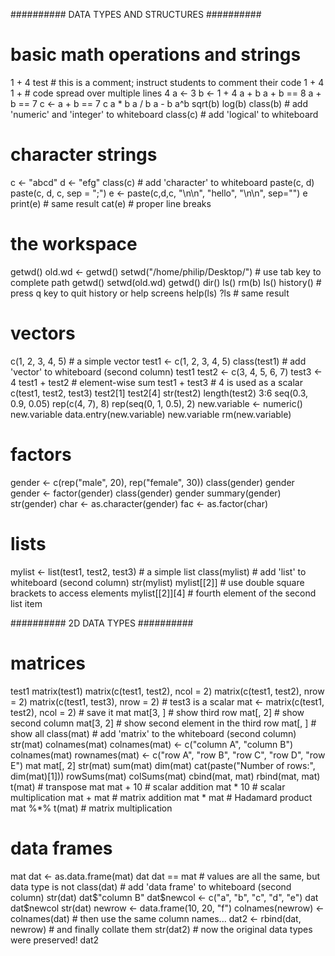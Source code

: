 
########## DATA TYPES AND STRUCTURES ##########

# basic math operations and strings
1 + 4
test # this is a comment; instruct students to comment their code
1 +   4
1 + # code spread over multiple lines
  4
a <- 3
b <- 1 + 4
a + b
a + b == 8
a + b == 7
c <- a + b == 7
c
a * b
a / b
a - b
a^b
sqrt(b)
log(b)
class(b) # add 'numeric' and 'integer' to whiteboard
class(c) # add 'logical' to whiteboard

# character strings
c <- "abcd"
d <- "efg"
class(c) # add 'character' to whiteboard
paste(c, d)
paste(c, d, c, sep = ";")
e <- paste(c,d,c, "\n\n", "hello", "\n\n", sep="")
e
print(e) # same result
cat(e) # proper line breaks

# the workspace
getwd()
old.wd <- getwd()
setwd("/home/philip/Desktop/") # use tab key to complete path
getwd()
setwd(old.wd)
getwd()
dir()
ls()
rm(b)
ls()
history() # press q key to quit history or help screens
help(ls)
?ls # same result

# vectors
c(1, 2, 3, 4, 5) # a simple vector
test1 <- c(1, 2, 3, 4, 5)
class(test1) # add 'vector' to whiteboard (second column)
test1
test2 <- c(3, 4, 5, 6, 7)
test3 <- 4
test1 + test2 # element-wise sum
test1 + test3 # 4 is used as a scalar
c(test1, test2, test3)
test2[1]
test2[4]
str(test2)
length(test2)
3:6
seq(0.3, 0.9, 0.05)
rep(c(4, 7), 8)
rep(seq(0, 1, 0.5), 2)
new.variable <- numeric()
new.variable
data.entry(new.variable)
new.variable
rm(new.variable)

# factors
gender <- c(rep("male", 20), rep("female", 30))
class(gender)
gender
gender <- factor(gender)
class(gender)
gender
summary(gender)
str(gender)
char <- as.character(gender)
fac <- as.factor(char)

# lists
mylist <- list(test1, test2, test3) # a simple list
class(mylist) # add 'list' to whiteboard (second column)
str(mylist)
mylist[[2]] # use double square brackets to access elements
mylist[[2]][4] # fourth element of the second list item


########## 2D DATA TYPES ##########

# matrices
test1
matrix(test1)
matrix(c(test1, test2), ncol = 2)
matrix(c(test1, test2), nrow = 2)
matrix(c(test1, test3), nrow = 2) # test3 is a scalar
mat <- matrix(c(test1, test2), ncol = 2) # save it
mat
mat[3, ] # show third row
mat[, 2] # show second column
mat[3, 2] # show second element in the third row
mat[, ] # show all
class(mat) # add 'matrix' to the whiteboard (second column)
str(mat)
colnames(mat)
colnames(mat) <- c("column A", "column B")
colnames(mat)
rownames(mat) <- c("row A", "row B", "row C", "row D", "row E")
mat
mat[, 2]
str(mat)
sum(mat)
dim(mat)
cat(paste("Number of rows:", dim(mat)[1]))
rowSums(mat)
colSums(mat)
cbind(mat, mat)
rbind(mat, mat)
t(mat) # transpose
mat
mat + 10 # scalar addition
mat * 10 # scalar multiplication
mat + mat # matrix addition
mat * mat # Hadamard product
mat %*% t(mat) # matrix multiplication

# data frames
mat
dat <- as.data.frame(mat)
dat
dat == mat # values are all the same, but data type is not
class(dat) # add 'data frame' to whiteboard (second column)
str(dat)
dat$"column B"
dat$newcol <- c("a", "b", "c", "d", "e")
dat
dat$newcol
str(dat)
newrow <- data.frame(10, 20, "f")
colnames(newrow) <- colnames(dat) # then use the same column names...
dat2 <- rbind(dat, newrow) # and finally collate them
str(dat2) # now the original data types were preserved!
dat2
